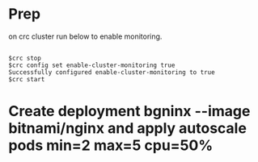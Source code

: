 # Prep
on crc cluster run below to enable monitoring.

```

$crc stop
$crc config set enable-cluster-monitoring true
Successfully configured enable-cluster-monitoring to true
$crc start

```

# Create deployment bgninx --image bitnami/nginx and apply autoscale pods min=2 max=5 cpu=50%
